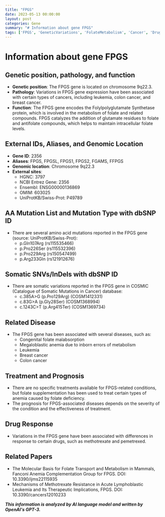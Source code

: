 ```yaml
---
title: "FPGS"
date: 2023-05-13 00:00:00
layout: post
categories: Gene
summary: "# Information about gene FPGS"
tags: ['FPGS', 'GeneticVariations', 'FolateMetabolism', 'Cancer', 'DrugResponse', 'Treatment', 'Prognosis', 'MethotrexateResistance']
---
```


# Information about gene FPGS

## Genetic position, pathology, and function

- **Genetic position**: The FPGS gene is located on chromosome 9q22.3.
- **Pathology**: Variations in FPGS gene expression have been associated with certain types of cancers, including leukemia, colon cancer, and breast cancer. 
- **Function**: The FPGS gene encodes the Folylpolyglutamate Synthetase protein, which is involved in the metabolism of folate and related compounds. FPGS catalyzes the addition of glutamate residues to folate and antifolate compounds, which helps to maintain intracellular folate levels.

## External IDs, Aliases, and Genomic Location

- **Gene ID**: 2356
- **Aliases**: FPGS, FPGSL, FPGS1, FPGS2, FGAMS, FFPGS
- **Genomic location**: Chromosome 9q22.3
- **External sites**:
    - HGNC: 3797
    - NCBI Entrez Gene: 2356
    - Ensembl: ENSG00000136869
    - OMIM: 603025
    - UniProtKB/Swiss-Prot: P49789

## AA Mutation List and Mutation Type with dbSNP ID

- There are several amino acid mutations reported in the FPGS gene (source: UniProtKB/Swiss-Prot):
    - p.Gln107Arg (rs115535466)
    - p.Pro226Ser (rs115532396)
    - p.Pro229Arg (rs150547499)
    - p.Arg233Gln (rs121912676)

## Somatic SNVs/InDels with dbSNP ID

- There are somatic variations reported in the FPGS gene in COSMIC (Catalogue of Somatic Mutations in Cancer) database:
    - c.385A>G (p.Pro129Arg) (COSM1412331)
    - c.83G>A (p.Gly28Ser) (COSM1368994)
    - c.1243C>T (p.Arg415Ter) (COSM1369734)

## Related Disease

- The FPGS gene has been associated with several diseases, such as:
    - Congenital folate malabsorption
    - Megaloblastic anemia due to inborn errors of metabolism
    - Leukemia
    - Breast cancer
    - Colon cancer

## Treatment and Prognosis

- There are no specific treatments available for FPGS-related conditions, but folate supplementation has been used to treat certain types of anemia caused by folate deficiency.
- The prognosis for FPGS-associated diseases depends on the severity of the condition and the effectiveness of treatment.

## Drug Response

- Variations in the FPGS gene have been associated with differences in response to certain drugs, such as methotrexate and pemetrexed.

## Related Papers

- The Molecular Basis for Folate Transport and Metabolism in Mammals, Fanconi Anemia Complementation Group for FPGS. DOI: 10.3390/ijms22115935
- Mechanisms of Methotrexate Resistance in Acute Lymphoblastic Leukemia and Its Therapeutic Implications, FPGS. DOI: 10.3390/cancers12010233

**_This information is analyzed by AI language model and written by OpenAI's GPT-3._**